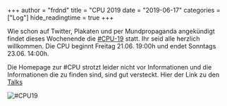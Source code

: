 +++
author = "frdnd"
title = "CPU 2019
date = "2019-06-17"
categories = ["Log"]
hide_readingtime = true
+++

Wie schon auf Twitter, Plakaten und per Mundpropaganda angekündigt findet dieses Wochenende die [#CPU-19](https://www.chaos-party-ulm.de/) statt. Ihr seid alle herzlich willkommen. Die CPU beginnt Freitag 21.06. 19:00h und endet Sonntags 23.06. 14:00h.

Die Homepage zur #CPU strotzt leider nicht vor Informationen und die Informationen die zu finden sind, sind gut versteckt. Hier der Link zu den [Talks](https://pretalx.chaos-party-ulm.de/cpu19/schedule/)

![#CPU19](/uploads/2019/06/logo_alpha.png)  
